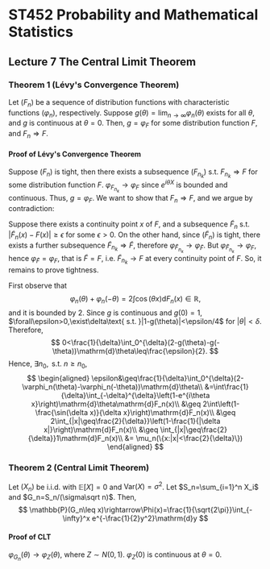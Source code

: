 # ST452 Probability and Mathematical Statistics

## Lecture 7 The Central Limit Theorem

### Theorem 1 (Lévy's Convergence Theorem)

Let $(F_n)$ be a sequence of distribution functions with characteristic functions $(\varphi_n)$, respectively. Suppose $g(\theta)=\lim_{n\to\infty}\varphi_n(\theta)$ exists for all $\theta$, and $g$ is continuous at $\theta=0$. Then, $g=\varphi_F$ for some distribution function $F$, and $F_n\Rightarrow F$.

#### Proof of Lévy's Convergence Theorem

Suppose $(F_n)$ is tight, then there exists a subsequence $(F_{n_k})$ s.t. $F_{n_k}\Rightarrow F$ for some distribution function $F$. $\varphi_{F_{n_k}}\rightarrow \varphi_F$ since $e^{i\theta X}$ is bounded and continuous. Thus, $g=\varphi_F$. We want to show that $F_n\Rightarrow F$, and we argue by contradiction:

Suppose there exists a continuity point $x$ of $F$, and a subsequence $\tilde{F}_n$ s.t. $|\tilde{F}_n(x)-F(x)|\geq\epsilon$ for some $\epsilon>0$. On the other hand, since $(\tilde{F}_n)$ is tight, there exists a further subsequence $\tilde{F}_{n_k}\Rightarrow\tilde{F}$, therefore $\varphi_{\tilde{F}_{n_k}}\rightarrow\varphi_{\tilde{F}}$. But $\varphi_{\tilde{F}_{n_k}}\rightarrow\varphi_F$, hence $\varphi_{\tilde{F}}=\varphi_F$, that is $\tilde{F}=F$, i.e. $\tilde{F}_{n_k}\rightarrow F$ at every continuity point of $F$. So, it remains to prove tightness.

First observe that
$$
\varphi_n(\theta)+\varphi_n(-\theta)=2\int\cos(\theta x)\mathrm{d}F_n(x)\in\mathbb{R},
$$
and it is bounded by $2$. Since $g$ is continuous and $g(0)=1$, $\forall\epsilon>0,\exist\delta\text{ s.t. }|1-g(\theta)|<\epsilon/4$ for $|\theta|<\delta$. Therefore, 
$$
0<\frac{1}{\delta}\int_0^{\delta}(2-g(\theta)-g(-\theta))\mathrm{d}\theta\leq\frac{\epsilon}{2}.
$$
Hence, $\exists n_0,\text{ s.t. }n\geq n_0$,
$$
\begin{aligned}
\epsilon&\geq\frac{1}{\delta}\int_0^{\delta}(2-\varphi_n(\theta)-\varphi_n(-\theta))\mathrm{d}\theta\\
&=\int\frac{1}{\delta}\int_{-\delta}^{\delta}\left(1-e^{i\theta x}\right)\mathrm{d}\theta\mathrm{d}F_n(x)\\
&\geq 2\int\left(1-\frac{\sin(\delta x)}{\delta x}\right)\mathrm{d}F_n(x)\\
&\geq 2\int_{|x|\geq\frac{2}{\delta}}\left(1-\frac{1}{|\delta x|}\right)\mathrm{d}F_n(x)\\
&\geq \int_{|x|\geq\frac{2}{\delta}}1\mathrm{d}F_n(x)\\
&= \mu_n(\{x:|x|<\frac{2}{\delta}\})
\end{aligned}
$$

### Theorem 2 (Central Limit Theorem)

Let $(X_n)$ be i.i.d. with $\mathbb{E}[X]=0$ and $\text{Var}(X)=\sigma^2$. Let $S_n=\sum_{i=1}^n X_i$ and $G_n=S_n/(\sigma\sqrt n)$. Then,
$$
\mathbb{P}(G_n\leq x)\rightarrow\Phi(x)=\frac{1}{\sqrt{2\pi}}\int_{-\infty}^x e^{-\frac{1}{2}y^2}\mathrm{d}y
$$

#### Proof of CLT

$\varphi_{G_n}(\theta)\rightarrow\varphi_Z(\theta)$, where $Z\sim N(0,1)$. $\varphi_Z(0)$ is continuous at $\theta=0$.

